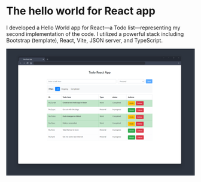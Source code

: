 # The hello world for React app

I developed a Hello World app for React—a Todo list—representing my second implementation of the code. I utilized a powerful stack including Bootstrap (template), React, Vite, JSON server, and TypeScript.

![Screenshot of my Todo app](./public/screenshot_react_todo.png)